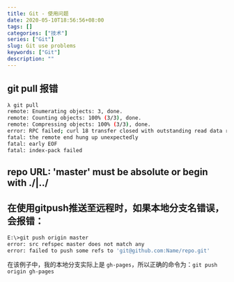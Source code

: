 ```yaml
---
title: Git - 使用问题
date: 2020-05-10T18:56:56+08:00
tags: []
categories: ["技术"]
series: ["Git"]
slug: Git use problems
keywords: ["Git"]
description: ""
---
```


## git pull 报错

```bash
λ git pull
remote: Enumerating objects: 3, done.
remote: Counting objects: 100% (3/3), done.
remote: Compressing objects: 100% (3/3), done.
error: RPC failed; curl 18 transfer closed with outstanding read data remaining
fatal: the remote end hung up unexpectedly
fatal: early EOF
fatal: index-pack failed
```

## repo URL: 'master' must be absolute or begin with ./|../

## 在使用gitpush推送至远程时，如果本地分支名错误，会报错：

```bash
E:\>git push origin master
error: src refspec master does not match any
error: failed to push some refs to 'git@github.com:Name/repo.git'
```

在该例子中，我的本地分支实际上是 `gh-pages`，所以正确的命令为：`git push origin gh-pages`